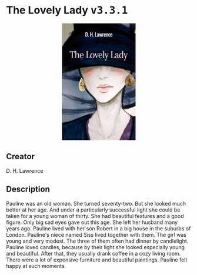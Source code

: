 
# The Lovely Lady <kbd>v3.3.1</kbd>

<center>
  <img src="./cover-1024.jpg"/>
</center>

## Creator
D. H. Lawrence

## Description
Pauline was an old woman. She turned seventy-two. But she looked much better at her age. And under a particularly successful light she could be taken for a young woman of thirty. She had beautiful features and a good figure. Only big sad eyes gave out this age. She left her husband many years ago. Pauline lived with her son Robert in a big house in the suburbs of London. Pauline's niece named Siss lived together with them. The girl was young and very modest. The three of them often had dinner by candlelight. Pauline loved candles, because by their light she looked especially young and beautiful. After that, they usually drank coffee in a cozy living room. There were a lot of expensive furniture and beautiful paintings. Pauline felt happy at such moments. 
